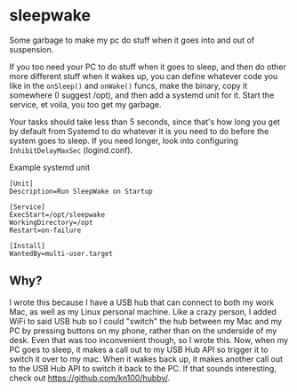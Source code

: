 # sleepwake
Some garbage to make my pc do stuff when it goes into and out of suspension.

If you too need your PC to do stuff when it goes to sleep, and then do other
more different stuff when it wakes up, you can define whatever code you like
in the `onSleep()` and `onWake()` funcs, make the binary, copy it somewhere 
(I suggest /opt), and then add a systemd unit for it. Start the service, et
voila, you too get my garbage.

Your tasks should take less than 5 seconds, since that's how long you get 
by default from Systemd to do whatever it is you need to do before the system
goes to sleep. If you need longer, look into configuring `InhibitDelayMaxSec`
(logind.conf).



Example systemd unit
```
[Unit]
Description=Run SleepWake on Startup

[Service]
ExecStart=/opt/sleepwake
WorkingDirectory=/opt
Restart=on-failure

[Install]
WantedBy=multi-user.target
```

## Why?
I wrote this because I have a USB hub that can connect to both my 
work Mac, as well as my Linux personal machine. Like a crazy person, I added
WiFi to said USB hub so I could "switch" the hub between my Mac and my PC by
pressing buttons on my phone, rather than on the underside of my desk. Even 
that was too inconvenient though, so I wrote this. Now, when my PC goes to 
sleep, it makes a call out to my USB Hub API so trigger it to switch it over
to my mac. When it wakes back up, it makes another call out to the USB Hub
API to switch it back to the PC. If that sounds interesting, check out
https://github.com/kn100/hubby/.